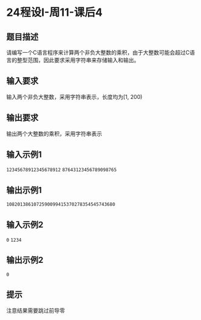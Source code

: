 # 24程设I-周11-课后4

## 题目描述

请编写一个C语言程序来计算两个非负大整数的乘积，由于大整数可能会超过C语言的整型范围，因此要求采用字符串来存储输入和输出。

## 输入要求

输入两个非负大整数，采用字符串表示，长度均为[1, 200)

## 输出要求

输出两个大整数的乘积，采用字符串表示

## 输入示例1

`12345678912345678912`
`87643123456789098765`

## 输出示例1

`1082013861072590099415370278354545743680`

## 输入示例2

`0`
`1234`

## 输出示例2

`0`

## 提示

注意结果需要跳过前导零

